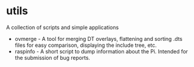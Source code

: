 # utils
A collection of scripts and simple applications

* ovmerge - A tool for merging DT overlays, flattening and sorting .dts files
    for easy comparison, displaying the include tree, etc.
* raspinfo - A short script to dump information about the Pi. Intended for
    the submission of bug reports.
    
